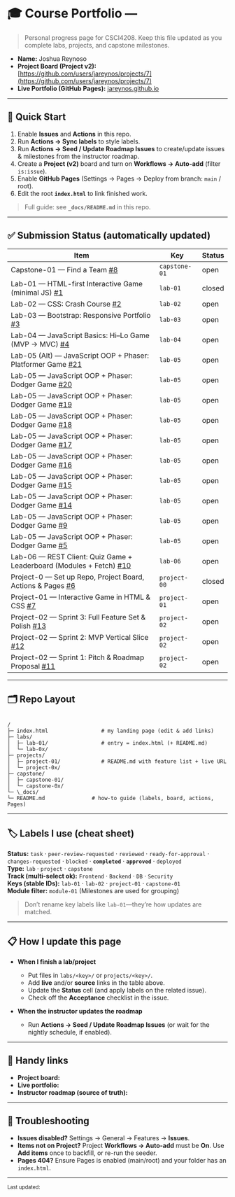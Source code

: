 # 🎓 Course Portfolio — <Your Name>

> Personal progress page for CSCI4208. Keep this file updated as you complete labs, projects, and capstone milestones.

- **Name:** Joshua Reynoso
- **Project Board (Project v2):** [https://github.com/users/jareynos/projects/7](https://github.com/users/jareynos/projects/7)
- **Live Portfolio (GitHub Pages):** [jareynos.github.io](jareynos.github.io)

---

## 🚀 Quick Start

1. Enable **Issues** and **Actions** in this repo.
2. Run **Actions → Sync labels** to style labels.
3. Run **Actions → Seed / Update Roadmap Issues** to create/update issues & milestones from the instructor roadmap.
4. Create a **Project (v2)** board and turn on **Workflows → Auto-add** (filter `is:issue`).
5. Enable **GitHub Pages** (Settings → Pages → Deploy from branch: `main` / root).
6. Edit the root **`index.html`** to link finished work.

> Full guide: see **`_docs/README.md`** in this repo.

---

## ✅ Submission Status (automatically updated)

<!-- STATUS:START -->
| Item | Key | Status |
|---|---|---|
| Capstone-01 — Find a Team [#8](https://github.com/jareynos/csci4208-portfolio-2025/issues/8) | `capstone-01` | open |
| Lab-01 — HTML-first Interactive Game (minimal JS) [#1](https://github.com/jareynos/csci4208-portfolio-2025/issues/1) | `lab-01` | closed |
| Lab-02 — CSS: Crash Course [#2](https://github.com/jareynos/csci4208-portfolio-2025/issues/2) | `lab-02` | open |
| Lab-03 — Bootstrap: Responsive Portfolio [#3](https://github.com/jareynos/csci4208-portfolio-2025/issues/3) | `lab-03` | open |
| Lab-04 — JavaScript Basics: Hi–Lo Game (MVP → MVC) [#4](https://github.com/jareynos/csci4208-portfolio-2025/issues/4) | `lab-04` | open |
| Lab-05 (Alt) — JavaScript OOP + Phaser: Platformer Game [#21](https://github.com/jareynos/csci4208-portfolio-2025/issues/21) | `lab-05` | open |
| Lab-05 — JavaScript OOP + Phaser: Dodger Game [#20](https://github.com/jareynos/csci4208-portfolio-2025/issues/20) | `lab-05` | open |
| Lab-05 — JavaScript OOP + Phaser: Dodger Game [#19](https://github.com/jareynos/csci4208-portfolio-2025/issues/19) | `lab-05` | open |
| Lab-05 — JavaScript OOP + Phaser: Dodger Game [#18](https://github.com/jareynos/csci4208-portfolio-2025/issues/18) | `lab-05` | open |
| Lab-05 — JavaScript OOP + Phaser: Dodger Game [#17](https://github.com/jareynos/csci4208-portfolio-2025/issues/17) | `lab-05` | open |
| Lab-05 — JavaScript OOP + Phaser: Dodger Game [#16](https://github.com/jareynos/csci4208-portfolio-2025/issues/16) | `lab-05` | open |
| Lab-05 — JavaScript OOP + Phaser: Dodger Game [#15](https://github.com/jareynos/csci4208-portfolio-2025/issues/15) | `lab-05` | open |
| Lab-05 — JavaScript OOP + Phaser: Dodger Game [#14](https://github.com/jareynos/csci4208-portfolio-2025/issues/14) | `lab-05` | open |
| Lab-05 — JavaScript OOP + Phaser: Dodger Game [#9](https://github.com/jareynos/csci4208-portfolio-2025/issues/9) | `lab-05` | open |
| Lab-05 — JavaScript OOP + Phaser: Dodger Game [#5](https://github.com/jareynos/csci4208-portfolio-2025/issues/5) | `lab-05` | open |
| Lab-06 — REST Client: Quiz Game + Leaderboard (Modules + Fetch) [#10](https://github.com/jareynos/csci4208-portfolio-2025/issues/10) | `lab-06` | open |
| Project-0 — Set up Repo, Project Board, Actions & Pages [#6](https://github.com/jareynos/csci4208-portfolio-2025/issues/6) | `project-00` | closed |
| Project-01 — Interactive Game in HTML & CSS [#7](https://github.com/jareynos/csci4208-portfolio-2025/issues/7) | `project-01` | open |
| Project-02 — Sprint 3: Full Feature Set & Polish [#13](https://github.com/jareynos/csci4208-portfolio-2025/issues/13) | `project-02` | open |
| Project-02 — Sprint 2: MVP Vertical Slice [#12](https://github.com/jareynos/csci4208-portfolio-2025/issues/12) | `project-02` | open |
| Project-02 — Sprint 1: Pitch & Roadmap Proposal [#11](https://github.com/jareynos/csci4208-portfolio-2025/issues/11) | `project-02` | open |
<!-- STATUS:END -->


---

## 🗂️ Repo Layout

```

/
├─ index.html                 # my landing page (edit & add links)
├─ labs/
│  ├─ lab-01/                 # entry = index.html (+ README.md)
│  └─ lab-0x/
├─ projects/
│  ├─ project-01/             # README.md with feature list + live URL
│  └─ project-0x/
├─ capstone/
│  ├─ capstone-01/
│  └─ capstone-0x/
└─ \_docs/
└─ README.md               # how-to guide (labels, board, actions, Pages)

```

---

## 🏷️ Labels I use (cheat sheet)

**Status:** `task` · `peer-review-requested` · `reviewed` · `ready-for-approval` · `changes-requested` · `blocked` · **`completed`** · **`approved`** · `deployed`  
**Type:** `lab` · `project` · `capstone`  
**Track (multi-select ok):** `Frontend` · `Backend` · `DB` · `Security`  
**Keys (stable IDs):** `lab-01` · `lab-02` · `project-01` · `capstone-01`  
**Module filter:** `module-01` (Milestones are used for grouping)

> Don’t rename key labels like `lab-01`—they’re how updates are matched.

---

## 📋 How I update this page

- **When I finish a lab/project**
  - Put files in `labs/<key>/` or `projects/<key>/`.
  - Add **live** and/or **source** links in the table above.
  - Update the **Status** cell (and apply labels on the related issue).
  - Check off the **Acceptance** checklist in the issue.

- **When the instructor updates the roadmap**
  - Run **Actions → Seed / Update Roadmap Issues** (or wait for the nightly schedule, if enabled).

---

## 🧰 Handy links

- **Project board:** <paste URL>  
- **Live portfolio:** <paste URL>  
- **Instructor roadmap (source of truth):** <link to instructor repo or roadmap.json>

---

## 🔧 Troubleshooting

- **Issues disabled?** Settings → General → Features → **Issues**.  
- **Items not on Project?** Project **Workflows → Auto-add** must be **On**. Use **Add items** once to backfill, or re-run the seeder.  
- **Pages 404?** Ensure Pages is enabled (main/root) and your folder has an `index.html`.

---

<sub>Last updated: <!-- yyyy-mm-dd --> </sub>





